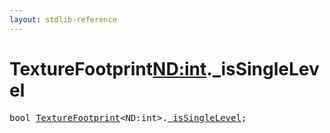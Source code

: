 ```yaml
---
layout: stdlib-reference
---
```


# TextureFootprint<ND:int>._isSingleLevel

<pre>
<span class="code_keyword">bool</span> <a href="/stdlib-reference/types/TextureFootprint/index" class="code_type">TextureFootprint</a>&lt;ND:<span class="code_keyword">int</span>&gt;.<a href="/stdlib-reference/types/TextureFootprint/isSingleLevel">_isSingleLevel</a>;
</pre>

